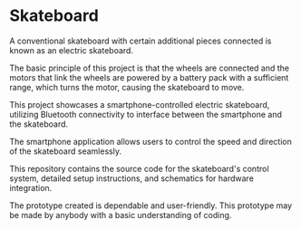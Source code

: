 # Skateboard

A conventional skateboard with certain additional pieces connected is known as an electric skateboard. 

The basic principle of this project is that the wheels are connected and the motors that link the wheels are powered by a battery pack with a sufficient range, which turns the motor, causing the skateboard to move.

This project showcases a smartphone-controlled electric skateboard, utilizing Bluetooth connectivity to interface between the smartphone and the skateboard. 

The smartphone application allows users to control the speed and direction of the skateboard seamlessly. 

This repository contains the source code for the skateboard's control system, detailed setup instructions, and schematics for hardware integration.

The prototype created is dependable and user-friendly. This prototype may be made by anybody with a basic understanding of coding.
